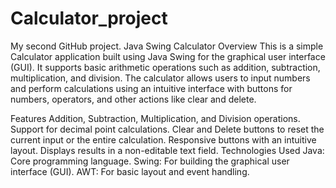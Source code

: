 # Calculator_project
My second GitHub project. 
Java Swing Calculator
Overview
This is a simple Calculator application built using Java Swing for the graphical user interface (GUI). It supports basic arithmetic operations such as addition, subtraction, multiplication, and division. The calculator allows users to input numbers and perform calculations using an intuitive interface with buttons for numbers, operators, and other actions like clear and delete.

Features
Addition, Subtraction, Multiplication, and Division operations.
Support for decimal point calculations.
Clear and Delete buttons to reset the current input or the entire calculation.
Responsive buttons with an intuitive layout.
Displays results in a non-editable text field.
Technologies Used
Java: Core programming language.
Swing: For building the graphical user interface (GUI).
AWT: For basic layout and event handling.
